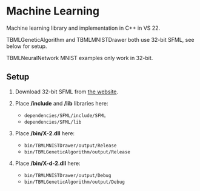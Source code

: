 # Machine Learning

Machine learning library and implementation in C++ in VS 22.

TBMLGeneticAlgorithm and TBMLMNISTDrawer both use 32-bit SFML, see below for setup.

TBMLNeuralNetwork MNIST examples only work in 32-bit.

## Setup

1. Download 32-bit SFML from [the website](https://www.sfml-dev.org/).

2. Place **/include** and **/lib** libraries here:

   - `dependencies/SFML/include/SFML`
   - `dependencies/SFML/lib`

3. Place **/bin/X-2.dll** here:

   - `bin/TBMLMNISTDrawer/output/Release`
   - `bin/TBMLGeneticAlgorithm/output/Release`


3. Place **/bin/X-d-2.dll** here:

   - `bin/TBMLMNISTDrawer/output/Debug`
   - `bin/TBMLGeneticAlgorithm/output/Debug`

